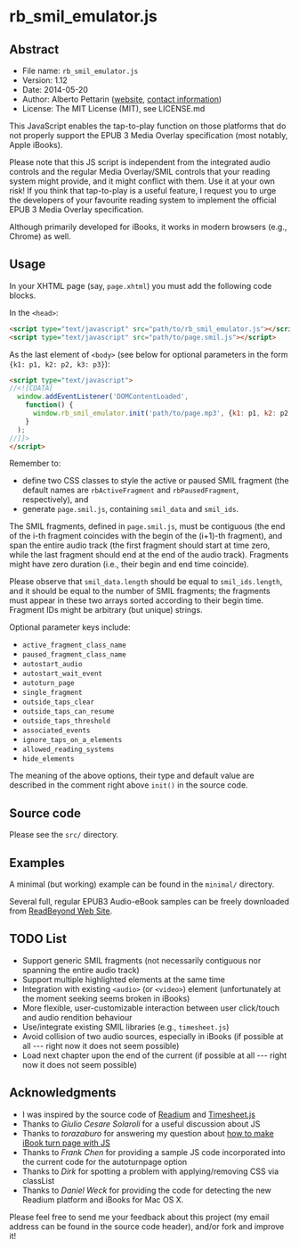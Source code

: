 # rb_smil_emulator.js 

## Abstract

* File name: `rb_smil_emulator.js`
* Version: 1.12
* Date: 2014-05-20
* Author: Alberto Pettarin ([website](http://www.albertopettarin.it/), [contact information](http://www.albertopettarin.it/contact.html))
* License: The MIT License (MIT), see LICENSE.md

This JavaScript enables the tap-to-play function on those platforms
that do not properly support the EPUB 3 Media Overlay specification
(most notably, Apple iBooks).

Please note that this JS script is independent from the integrated audio controls
and the regular Media Overlay/SMIL controls that your reading system might provide,
and it might conflict with them.
Use it at your own risk!
If you think that tap-to-play is a useful feature,
I request you to urge the developers of your favourite reading system to implement
the official EPUB 3 Media Overlay specification.

Although primarily developed for iBooks,
it works in modern browsers (e.g., Chrome) as well.


## Usage

In your XHTML page (say, `page.xhtml`) you must add the following code blocks.

In the `<head>`:
```HTML
<script type="text/javascript" src="path/to/rb_smil_emulator.js"></script>
<script type="text/javascript" src="path/to/page.smil.js"></script>
```

As the last element of `<body>`
(see below for optional parameters in the form `{k1: p1, k2: p2, k3: p3}`):
```HTML
<script type="text/javascript">
//<![CDATA[
  window.addEventListener('DOMContentLoaded', 
    function() {
      window.rb_smil_emulator.init('path/to/page.mp3', {k1: p1, k2: p2, k3: p3});
    }
  );
//]]>
</script>
```

Remember to:
* define two CSS classes to style the active or paused SMIL fragment
(the default names are `rbActiveFragment` and `rbPausedFragment`, respectively), and
* generate `page.smil.js`, containing `smil_data` and `smil_ids`.

The SMIL fragments, defined in `page.smil.js`,
must be contiguous
(the end of the i-th fragment coincides with
the begin of the (i+1)-th fragment),
and span the entire audio track
(the first fragment should start at time zero,
while the last fragment should end
at the end of the audio track).
Fragments might have zero duration
(i.e., their begin and end time coincide).

Please observe that `smil_data.length`
should be equal to `smil_ids.length`,
and it should be equal to the number of SMIL fragments;
the fragments must appear in these two arrays
sorted according to their begin time.
Fragment IDs might be arbitrary (but unique) strings.

Optional parameter keys include:
* `active_fragment_class_name`
* `paused_fragment_class_name`
* `autostart_audio`
* `autostart_wait_event`
* `autoturn_page`
* `single_fragment`
* `outside_taps_clear`
* `outside_taps_can_resume`
* `outside_taps_threshold`
* `associated_events`
* `ignore_taps_on_a_elements`
* `allowed_reading_systems`
* `hide_elements`

The meaning of the above options, their type and default value
are described in the comment right above `init()` in the source code.


## Source code

Please see the `src/` directory.


## Examples

A minimal (but working) example can be found in the `minimal/` directory.

Several full, regular EPUB3 Audio-eBook samples can be freely downloaded
from [ReadBeyond Web Site](https://readbeyond.it/ebooks.html).


## TODO List

* Support generic SMIL fragments (not necessarily contiguous nor spanning the entire audio track)
* Support multiple highlighted elements at the same time
* Integration with existing `<audio>` (or `<video>`) element (unfortunately at the moment seeking seems broken in iBooks)
* More flexible, user-customizable interaction between user click/touch and audio rendition behaviour
* Use/integrate existing SMIL libraries (e.g., `timesheet.js`)
* Avoid collision of two audio sources, especially in iBooks (if possible at all --- right now it does not seem possible)
* Load next chapter upon the end of the current (if possible at all --- right now it does not seem possible)


## Acknowledgments

* I was inspired by the source code of [Readium](http://readium.org/) and [Timesheet.js](http://wam.inrialpes.fr/timesheets/)
* Thanks to _Giulio Cesare Solaroli_ for a useful discussion about JS
* Thanks to _torazaburo_ for answering my question about [how to make iBook turn page with JS](http://stackoverflow.com/questions/16922631/make-ibooks-turn-page-in-reflow-mode-with-javascript-embedded-in-the-displayed)
* Thanks to _Frank Chen_ for providing a sample JS code incorporated into the current code for the autoturnpage option
* Thanks to _Dirk_ for spotting a problem with applying/removing CSS via classList
* Thanks to _Daniel Weck_ for providing the code for detecting the new Readium platform and iBooks for Mac OS X.

Please feel free to send me your feedback about this project
(my email address can be found in the source code header),
and/or fork and improve it!

